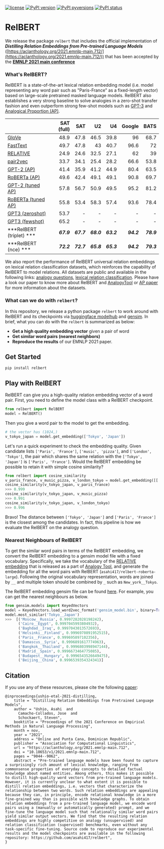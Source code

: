 [![license](https://img.shields.io/badge/License-MIT-brightgreen.svg)](https://github.com/asahi417/relbert/blob/master/LICENSE)
[![PyPI version](https://badge.fury.io/py/relbert.svg)](https://badge.fury.io/py/relbert)
[![PyPI pyversions](https://img.shields.io/pypi/pyversions/relbert.svg)](https://pypi.python.org/pypi/relbert/)
[![PyPI status](https://img.shields.io/pypi/status/relbert.svg)](https://pypi.python.org/pypi/relbert/)

# RelBERT
We release the package `relbert` that includes the official implementation of
***Distilling Relation Embeddings from Pre-trained Language Models*** ([https://aclanthology.org/2021.emnlp-main.712/](https://aclanthology.org/2021.emnlp-main.712/))
that has been accepted by the [**EMNLP 2021 main conference**](https://2021.emnlp.org/)

### What's RelBERT?
RelBERT is a state-of-the-art lexical relation embedding model (i.e. model representing any word pair such as "Paris-France" as a fixed-length vector) based on large-scale pretrained masked language models. RelBERT also establishes a very strong baseline to solve analogies in a zero-shot transfer fashion and even outperform strong few-shot models such as [GPT-3](https://arxiv.org/abs/2005.14165) and [Analogical Proportion (AP)](https://aclanthology.org/2021.acl-long.280/).

|                    |   SAT (full) |   SAT |   U2 |   U4 |   Google |   BATS |
|:-------------------|-------------:|------:|-----:|-----:|---------:|-------:|
| [GloVe](https://nlp.stanford.edu/projects/glove/)              |       48.9 |  47.8 | 46.5 | 39.8 |     96   |   68.7 |
| [FastText](https://fasttext.cc/)           |       49.7 |  47.8 | 43   | 40.7 |     96.6 |   72   |
| [RELATIVE](http://josecamachocollados.com/papers/relative_ijcai2019.pdf)           |       24.9 |  24.6 | 32.5 | 27.1 |     62   |   39   |
| [pair2vec](https://arxiv.org/abs/1810.08854)           |       33.7 |  34.1 | 25.4 | 28.2 |     66.6 |   53.8 |
| [GPT-2 (AP)](https://aclanthology.org/2021.acl-long.280/)           | 41.4 | 35.9 | 41.2 | 44.9 | 80.4 | 63.5 |
| [RoBERTa (AP)](https://aclanthology.org/2021.acl-long.280/)         | 49.6 | 42.4 | 49.1 | 49.1 | 90.8 | 69.7 |
| [GPT-2 (tuned AP)](https://aclanthology.org/2021.acl-long.280/)     | 57.8 | 56.7 | 50.9 | 49.5 | 95.2 | 81.2 |
| [RoBERTa (tuned AP)](https://aclanthology.org/2021.acl-long.280/)   | 55.8 | 53.4 | 58.3 | 57.4 | 93.6 | 78.4 | 
| [GPT3 (zeroshot)](https://arxiv.org/abs/2005.14165)               |     53.7   |  - | - | - |  - | - |
| [GPT3 (fewshot)](https://arxiv.org/abs/2005.14165)               |     65.2   |  - | - | - |  - | - |
| ***RelBERT (triplet) ***      |      ***67.9*** |  ***67.7*** | ***68.0*** | ***63.2*** |     ***94.2*** |   ***78.9*** |
| ***RelBERT (nce) ***          |      ***72.2*** |  ***72.7*** | ***65.8*** | ***65.3*** |     ***94.2*** |   ***79.3*** |

We also report the performance of RelBERT universal relation embeddings on lexical relation classification datasets, which reinforces the capability of RelBERT to model relations. 
All datasets are public and available in the following links: [analogy questions](https://github.com/asahi417/AnalogyTools/releases/download/0.0.0/analogy_test_dataset.zip), [lexical relation classification](https://github.com/asahi417/AnalogyTools/releases/download/0.0.0/lexical_relation_dataset.zip).
Please have a look our paper to know more about RelBERT and [AnalogyTool](https://github.com/asahi417/AnalogyTools) or [AP paper](https://aclanthology.org/2021.acl-long.280/) for more information about the datasets.

### What can we do with `relbert`?
In this repository, we release a python package `relbert` to work around with RelBERT and its checkpoints via [huggingface modelhub](https://huggingface.co/models) and [gensim](https://radimrehurek.com/gensim/).
In brief, what you can do with the `relbert` is summarized as below:
- **Get a high quality embedding vector** given a pair of word
- **Get similar word pairs (nearest neighbors)**
- **Reproduce the results** of our EMNLP 2021 paper.

## Get Started
```shell
pip install relbert
```

## Play with RelBERT
RelBERT can give you a high-quality relation embedding vector of a word pair. First, you need to define the model class with a RelBERT checkpoint.
```python
from relbert import RelBERT
model = RelBERT()
```

Then you give a word pair to the model to get the embedding.
```python
# the vector has (1024,)
v_tokyo_japan = model.get_embedding(['Tokyo', 'Japan'])
```

Let's run a quick experiment to check the embedding quality. Given candidate lists `['Paris', 'France']`, `['music', 'pizza']`, and `['London', 'Tokyo']`, the pair which shares
the same relation with the `['Tokyo', 'Japan']` is `['Paris', 'France']`. Would the RelBERT embedding be possible to retain it with simple cosine similarity?  
```python
from relbert import cosine_similarity
v_paris_france, v_music_pizza, v_london_tokyo = model.get_embedding([['Paris', 'France'], ['music', 'pizza'], ['London', 'Tokyo']])
cosine_similarity(v_tokyo_japan, v_paris_france)
>>> 0.999
cosine_similarity(v_tokyo_japan, v_music_pizza)
>>> 0.991
cosine_similarity(v_tokyo_japan, v_london_tokyo)
>>> 0.996
```
Bravo! The distance between `['Tokyo', 'Japan']` and `['Paris', 'France']` is the closest among the candidates.
In fact, this pipeline is how we evaluate the RelBERT on the analogy question.

### Nearest Neighbours of RelBERT
To get the similar word pairs in terms of the RelBERT embedding, we convert the RelBERT embedding to a gensim model file with a fixed vocabulary.
Specifically, we take the vocabulary of the [RELATIVE embedding](http://josecamachocollados.com/papers/relative_ijcai2019.pdf) that is released as a part of
[Analogy Tool](https://github.com/asahi417/AnalogyTools#relative-embedding), and generate the embedding for all the word pairs with RelBERT (`asahi417/relbert-roberta-large`).
Following the original vocabulary representation, words are joined by `__` and multiple token should be combined by `_` such as `New_york__Tokyo`.

The RelBERT embedding gensim file can be found [here](https://drive.google.com/file/d/1z3UeWALwf6EkujI3oYUCwkrIhMuJFdRA/view?usp=sharing). For example, you can get the nearest neighbours as below.
```python
from gensim.models import KeyedVectors
model = KeyedVectors.load_word2vec_format('gensim_model.bin', binary=True)
model.most_similar('Tokyo__Japan')
>>>  [('Moscow__Russia', 0.9997282028198242),
      ('Cairo__Egypt', 0.9997045993804932),
      ('Baghdad__Iraq', 0.9997043013572693),
      ('Helsinki__Finland', 0.9996970891952515),
      ('Paris__France', 0.999695897102356),
      ('Damascus__Syria', 0.9996891617774963),
      ('Bangkok__Thailand', 0.9996803998947144),
      ('Madrid__Spain', 0.9996673464775085),
      ('Budapest__Hungary', 0.9996543526649475),
      ('Beijing__China', 0.9996539354324341)]
```


## Citation
If you use any of these resources, please cite the following [paper](https://arxiv.org/abs/2110.15705):
```
@inproceedings{ushio-etal-2021-distilling,
    title = "Distilling Relation Embeddings from Pretrained Language Models",
    author = "Ushio, Asahi  and
      Camacho-Collados, Jose  and
      Schockaert, Steven",
    booktitle = "Proceedings of the 2021 Conference on Empirical Methods in Natural Language Processing",
    month = nov,
    year = "2021",
    address = "Online and Punta Cana, Dominican Republic",
    publisher = "Association for Computational Linguistics",
    url = "https://aclanthology.org/2021.emnlp-main.712",
    doi = "10.18653/v1/2021.emnlp-main.712",
    pages = "9044--9062",
    abstract = "Pre-trained language models have been found to capture a surprisingly rich amount of lexical knowledge, ranging from commonsense properties of everyday concepts to detailed factual knowledge about named entities. Among others, this makes it possible to distill high-quality word vectors from pre-trained language models. However, it is currently unclear to what extent it is possible to distill relation embeddings, i.e. vectors that characterize the relationship between two words. Such relation embeddings are appealing because they can, in principle, encode relational knowledge in a more fine-grained way than is possible with knowledge graphs. To obtain relation embeddings from a pre-trained language model, we encode word pairs using a (manually or automatically generated) prompt, and we fine-tune the language model such that relationally similar word pairs yield similar output vectors. We find that the resulting relation embeddings are highly competitive on analogy (unsupervised) and relation classification (supervised) benchmarks, even without any task-specific fine-tuning. Source code to reproduce our experimental results and the model checkpoints are available in the following repository: https://github.com/asahi417/relbert",
}
```
